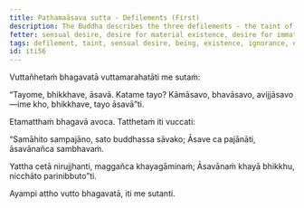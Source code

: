 ```yaml
---
title: Paṭhamaāsava sutta - Defilements (First)
description: The Buddha describes the three defilements - the taint of sensual desire, the taint of being, and the taint of ignorance, and the way of practice leading to their cessation.
fetter: sensual desire, desire for material existence, desire for immaterial existence, ignorance
tags: defilement, taint, sensual desire, being, existence, ignorance, discernment, quenching, collectedness, fully aware, mindfulness, cessation, craving, iti, iti50-99
id: iti56
---
```


Vuttañhetaṁ bhagavatā vuttamarahatāti me sutaṁ:

“Tayome, bhikkhave, āsavā. Katame tayo? Kāmāsavo, bhavāsavo, avijjāsavo—ime kho, bhikkhave, tayo āsavā”ti.

Etamatthaṁ bhagavā avoca. Tatthetaṁ iti vuccati:

“Samāhito sampajāno,
sato buddhassa sāvako;
Āsave ca pajānāti,
āsavānañca sambhavaṁ.

Yattha cetā nirujjhanti,
maggañca khayagāminaṁ;
Āsavānaṁ khayā bhikkhu,
nicchāto parinibbuto”ti.

Ayampi attho vutto bhagavatā, iti me sutanti.
